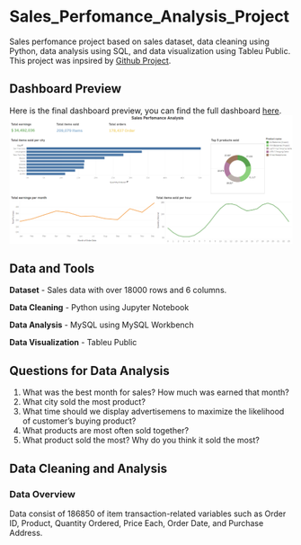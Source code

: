 # Sales_Perfomance_Analysis_Project
Sales perfomance project based on sales dataset, data cleaning using Python, data analysis using SQL, and data visualization using Tableu Public. This project was inpsired by [Github Project](https://github.com/KeithGalli/Pandas-Data-Science-Tasks).

## Dashboard Preview
Here is the final dashboard preview, you can find the full dashboard [here](https://public.tableau.com/views/SalesPerfomanceAnalysis_16364520828390/SalesPerfomanceAnalysis?:language=en-US&:display_count=n&:origin=viz_share_link).
![](Images/FinalDashboard.png)

## Data and Tools
**Dataset** - Sales data with over 18000 rows and 6 columns. 

**Data Cleaning** - Python using Jupyter Notebook

**Data Analysis** - MySQL using MySQL Workbench

**Data Visualization** - Tableu Public

## Questions for Data Analysis
1. What was the best month for sales? How much was earned that month?
2. What city sold the most product?
3. What time should we display advertisemens to maximize the likelihood of customer’s buying product?
4. What products are most often sold together?
5. What product sold the most? Why do you think it sold the most?

## Data Cleaning and Analysis
### Data Overview
Data consist of 186850 of item transaction-related variables such as Order ID, Product, Quantity Ordered, Price Each, Order Date, and Purchase Address.

